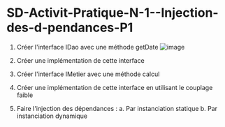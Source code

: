 # SD-Activit-Pratique-N-1--Injection-des-d-pendances-P1
1. Créer l'interface IDao avec une méthode getDate
   ![image](https://github.com/SanaeHelen/SD-Activit-Pratique-N-1--Injection-des-d-pendances-P1/assets/136022070/83f90c08-c366-4908-8051-49a375dcc54b)

3. Créer une implémentation de cette interface 
4. Créer l'interface IMetier avec une méthode calcul
5. Créer une implémentation de cette interface en utilisant le couplage faible
6. Faire l'injection des dépendances :
  a. Par instanciation statique
  b. Par instanciation dynamique
